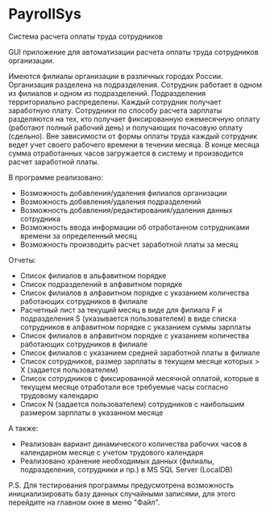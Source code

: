 # PayrollSys
Система расчета оплаты труда сотрудников

GUI приложение для автоматизации расчета оплаты труда сотрудников организации.

Имеются филиалы организации в различных городах России. Организация разделена на подразделения.
Сотрудник работает в одном из филиалов и одном из подразделений. Подразделения территориально распределены.
Каждый сотрудник получает заработную плату. Сотрудники по способу расчета зарплаты разделяются на тех, 
кто получает фиксированную ежемесячную оплату (работают полный рабочий день) и получающих почасовую оплату (сдельно).
Вне зависимости от формы оплаты труда каждый сотрудник ведет учет своего рабочего времени в течении месяца. 
В конце месяца сумма отработанных часов загружается в систему и производится расчет заработной платы.

В программе реализовано:
- Возможность добавления/удаления филиалов организации
- Возможность добавления/удаления подразделений
- Возможность добавления/редактирования/удаления данных сотрудника
- Возможность ввода информации об отработанном сотрудниками времени за определенный месяц
- Возможность производить расчет заработной платы за месяц

Отчеты:
  - Список филиалов в альфавитном порядке
  - Список подразделений в алфавитном порядке
  - Список филиалов в алфавитном порядке с указанием количества работающих сотрудников в филиале
  - Расчетный лист за текущий месяц в виде для филиала F и подразделения S (указывается пользователем)
    в виде списка сотрудников в алфавитном порядке с указанием суммы зарплаты
  - Список филиалов в алфавитном порядке с указанием количества работающих сотрудников в филиале
  - Список филиалов с указанием средней заработной платы в филиале
  - Список сотрудников, размер зарплаты в текущем месяце которых > X (задается пользователем)
  - Список сотрудников с фиксированной месячной оплатой, 
    которые в текущем месяце отработали все требуемые часы согласно трудовому календарю
  - Список N (задается пользователем) сотрудников с наибольшим размером зарплаты в указанном месяце

А также:
  - Реализован вариант динамического количества рабочих часов в календарном месяце с учетом трудового календаря
  - Реализовано хранение необходимых данных (филиалы, подразделения, сотрудники и пр.) в MS SQL Server (LocalDB)

P.S. Для тестирования программы предусмотрена возможность инициализировать базу данных случайными записями, для этого перейдите на главном окне в меню "Файл".
